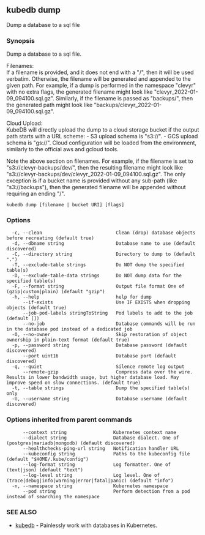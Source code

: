 ## kubedb dump

Dump a database to a sql file

### Synopsis

Dump a database to a sql file.

Filenames:  
  If a filename is provided, and it does not end with a "/", then it will be used verbatim.
  Otherwise, the filename will be generated and appended to the given path.
  For example, if a dump is performed in the namespace "clevyr" with no extra flags,
  the generated filename might look like "clevyr_2022-01-09_094100.sql.gz".
  Similarly, if the filename is passed as "backups/", then the generated path might look like
  "backups/clevyr_2022-01-09_094100.sql.gz".

Cloud Upload:  
  KubeDB will directly upload the dump to a cloud storage bucket if the output path starts with a URL scheme:
    - S3 upload schema is "s3://".
    - GCS upload schema is "gs://".
  Cloud configuration will be loaded from the environment, similarly to the official aws and gcloud tools.

  Note the above section on filenames. For example, if the filename is set to "s3://clevyr-backups/dev/",
  then the resulting filename might look like "s3://clevyr-backups/dev/clevyr_2022-01-09_094100.sql.gz".
  The only exception is if a bucket name is provided without any sub-path (like "s3://backups"), then
  the generated filename will be appended without requiring an ending "/".


```
kubedb dump [filename | bucket URI] [flags]
```

### Options

```
  -c, --clean                           Clean (drop) database objects before recreating (default true)
  -d, --dbname string                   Database name to use (default discovered)
  -C, --directory string                Directory to dump to (default ".")
  -T, --exclude-table strings           Do NOT dump the specified table(s)
  -D, --exclude-table-data strings      Do NOT dump data for the specified table(s)
  -F, --format string                   Output file format One of (gzip|custom|plain) (default "gzip")
  -h, --help                            help for dump
      --if-exists                       Use IF EXISTS when dropping objects (default true)
      --job-pod-labels stringToString   Pod labels to add to the job (default [])
      --no-job                          Database commands will be run in the database pod instead of a dedicated job
  -O, --no-owner                        Skip restoration of object ownership in plain-text format (default true)
  -p, --password string                 Database password (default discovered)
      --port uint16                     Database port (default discovered)
  -q, --quiet                           Silence remote log output
      --remote-gzip                     Compress data over the wire. Results in lower bandwidth usage, but higher database load. May improve speed on slow connections. (default true)
  -t, --table strings                   Dump the specified table(s) only
  -U, --username string                 Database username (default discovered)
```

### Options inherited from parent commands

```
      --context string                 Kubernetes context name
      --dialect string                 Database dialect. One of (postgres|mariadb|mongodb) (default discovered)
      --healthchecks-ping-url string   Notification handler URL
      --kubeconfig string              Paths to the kubeconfig file (default "$HOME/.kube/config")
      --log-format string              Log formatter. One of (text|json) (default "text")
      --log-level string               Log level. One of (trace|debug|info|warning|error|fatal|panic) (default "info")
  -n, --namespace string               Kubernetes namespace
      --pod string                     Perform detection from a pod instead of searching the namespace
```

### SEE ALSO

* [kubedb](kubedb.md)	 - Painlessly work with databases in Kubernetes.

